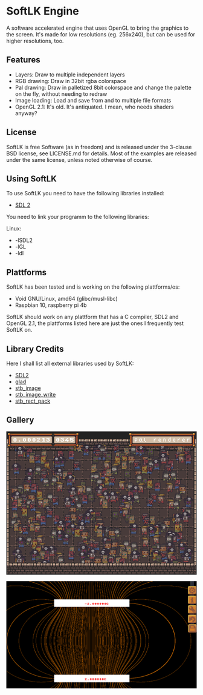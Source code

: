 # SoftLK Engine

A software accelerated engine that uses OpenGL to bring the graphics to the screen. It's made for low resolutions (eg. 256x240), but can be used for higher resolutions, too.

## Features

* Layers: Draw to multiple independent layers
* RGB drawing: Draw in 32bit rgba colorspace
* Pal drawing: Draw in palletized 8bit colorspace and change the palette on the fly, without needing to redraw
* Image loading: Load and save from and to multiple file formats
* OpenGL 2.1: It's old. It's antiquated. I mean, who needs shaders anyway?

## License

SoftLK is free Software (as in freedom) and is released under the 3-clause BSD license, see LICENSE.md for details. Most of the examples are released under the same license, unless noted otherwise of course.

## Using SoftLK

To use SoftLK you need to have the following libraries installed:

* [SDL 2](https://www.libsdl.org/)

You need to link your programm to the following libraries:

Linux:

* -lSDL2
* -lGL
* -ldl

## Plattforms

SoftLK has been tested and is working on the following plattforms/os:

* Void GNU/Linux, amd64 (glibc/musl-libc)
* Raspbian 10, raspberry pi 4b

SoftLK should work on any plattform that has a C compiler, SDL2 and OpenGL 2.1, the plattforms listed here are just the ones I frequently test SoftLK on.

## Library Credits

Here I shall list all external libraries used by SoftLK:

* [SDL2](https://www.libsdl.org/) 
* [glad](https://glad.dav1d.de/)
* [stb_image](https://github.com/nothings/stb/blob/master/stb_image.h)
* [stb_image_write](https://github.com/nothings/stb/blob/master/stb_image_write.h)
* [stb_rect_pack](https://github.com/nothings/stb/blob/master/stb_rect_pack.h)

## Gallery

![performance example](screenshots/performance.png)

![efleder example](screenshots/efelder.png)
